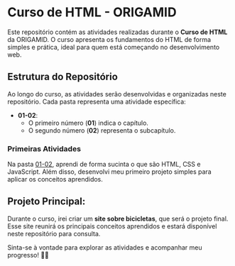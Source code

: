 # Curso de HTML - ORIGAMID  

Este repositório contém as atividades realizadas durante o **Curso de HTML** da ORIGAMID. O curso apresenta os fundamentos do HTML de forma simples e prática, ideal para quem está começando no desenvolvimento web.  

## Estrutura do Repositório  

Ao longo do curso, as atividades serão desenvolvidas e organizadas neste repositório. Cada pasta representa uma atividade específica:  
- **01-02**:  
  - O primeiro número (**01**) indica o capítulo.  
  - O segundo número (**02**) representa o subcapítulo.  

### Primeiras Atividades  

Na pasta [01-02](https://github.com/PedroYokada/CURSO_HTML_ORIGAMID/tree/main/0102), aprendi de forma sucinta o que são HTML, CSS e JavaScript. Além disso, desenvolvi meu primeiro projeto simples para aplicar os conceitos aprendidos.  

## Projeto Principal:  

Durante o curso, irei criar um **site sobre bicicletas**, que será o projeto final. Esse site reunirá os principais conceitos aprendidos e estará disponível neste repositório para consulta.  

Sinta-se à vontade para explorar as atividades e acompanhar meu progresso! 🚴‍♂️  
